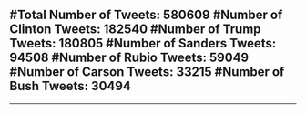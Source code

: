 #Total Number of Tweets: 580609 
#Number of Clinton Tweets: 182540
#Number of Trump Tweets: 180805
#Number of Sanders Tweets: 94508
#Number of Rubio Tweets: 59049
#Number of Carson Tweets: 33215
#Number of Bush Tweets: 30494
---
---
